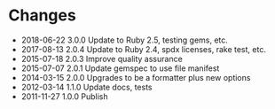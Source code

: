 # Changes

* 2018-06-22 3.0.0 Update to Ruby 2.5, testing gems, etc.
* 2017-08-13 2.0.4 Update to Ruby 2.4, spdx licenses, rake test, etc.
* 2015-07-18 2.0.3 Improve quality assurance
* 2015-07-07 2.0.1 Update gemspec to use file manifest
* 2014-03-15 2.0.0 Upgrades to be a formatter plus new options
* 2012-03-14 1.1.0 Update docs, tests
* 2011-11-27 1.0.0 Publish
